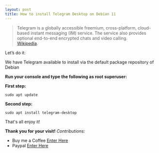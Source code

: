 ```yaml
---
layout: post
title: How to install Telegram Desktop on Debian 11
---
```


>Telegram is a globally accessible freemium, cross-platform, cloud-based instant messaging (IM) service. The service also provides optional end-to-end encrypted chats and video calling.  
[Wikipedia](https://en.wikipedia.org/wiki/Telegram_(software)).


Let’s do it:

We have Telegram available to install via the default package repository of Debian

**Run your console and type the following as root superuser:**

**First step:**

```code
sudo apt update
```

**Second step:**

```code
sudo apt install telegram-desktop
```

That's all enjoy it!

<!-- {% include embed.html url="https://www.youtube.com/embed/Q9rNrJHAUMk" %} -->

**Thank you for your visit!**
*Contributions:*

+ Buy me a Coffee [Enter Here](https://www.buymeacoffee.com/alvaloper)
+ Paypal [Enter Here](https://www.paypal.com/paypalme/ingespinozalj)